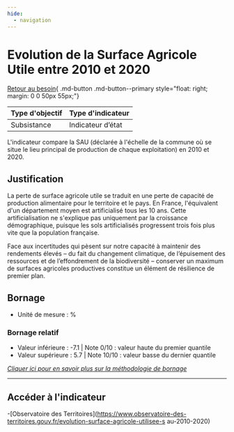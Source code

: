 ```yaml
---
hide:
  - navigation
---
```


# Evolution de la Surface Agricole Utile entre 2010 et 2020

[Retour au besoin](https://konsilion.github.io/diag360/pages/besoins/bv2){ .md-button .md-button--primary style="float: right; margin: 0 0 50px 55px;"}

|Type d'objectif|Type d'indicateur|
|--|--|
|Subsistance|Indicateur d’état|

L'indicateur  compare  la  SAU  (déclarée  à  l'échelle  de  la  commune  où  se  situe le lieu principal de production de chaque exploitation) en 2010 et 2020.  

## Justification

La  perte  de  surface  agricole  utile  se  traduit  en  une  perte de capacité de production alimentaire  pour  le  territoire  et  le  pays.  En  France, l'équivalent  d'un  département moyen  est  artificialisé  tous  les  10  ans.  Cette  artificialisation  ne  s'explique  pas uniquement  par  la  croissance  démographique,  puisque  les  sols  artificialisés progressent trois fois plus vite que la population française. 
 
Face aux incertitudes qui pèsent sur notre capacité à maintenir des rendements élevés –  du fait du changement climatique, de l’épuisement des ressources et de l’effondrement  de la biodiversité – conserver  un  maximum  de  surfaces  agricoles productives constitue un élément de résilience de premier plan. 

## Bornage

* Unité de mesure : %

### Bornage relatif

* Valeur inférieure : -7.1 | Note 0/10 : valeur haute du premier quantile
* Valeur supérieure : 5.7 | Note 10/10 : valeur basse du dernier quantile
  
*[Cliquer ici pour en savoir plus sur la méthodologie de bornage](https://konsilion.github.io/diag360/pages/indicateurs/methode_bornage)*

---

## Accéder à l'indicateur

-[Observatoire des Territoires](https://www.observatoire-des-territoires.gouv.fr/evolution-surface-agricole-utilisee-s
au-2010-2020)
